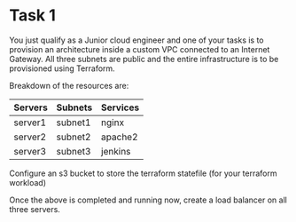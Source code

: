 
# Task 1
You just qualify as a Junior cloud engineer and one of your tasks is to provision an architecture inside a custom VPC connected to an Internet Gateway. All three subnets are public and the entire infrastructure is to be provisioned using Terraform.

Breakdown of the resources are:

Servers | Subnets | Services
--------|---------|----------
server1 | subnet1 | nginx
server2 | subnet2 | apache2 
server3 | subnet3 | jenkins

Configure an s3 bucket to store the terraform statefile (for your terraform workload)

Once the above is completed and running now, create a load balancer on all three servers.
